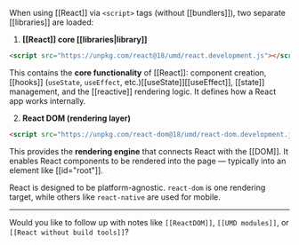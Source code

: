 
When using [[React]] via `<script>` tags (without [[bundlers]]), two separate [[libraries]] are loaded:

1. **[[React]] core [[libraries|library]]**
    

```html
<script src="https://unpkg.com/react@18/umd/react.development.js"></script>
```

This contains the **core functionality** of [[React]]: component creation, [[hooks]] (`useState`, `useEffect`, etc.)[[useState]][[useEffect]], [[state]] management, and the [[reactive]] rendering logic. It defines how a React app works internally.

2. **React DOM (rendering layer)**
    

```html
<script src="https://unpkg.com/react-dom@18/umd/react-dom.development.js"></script>
```

This provides the **rendering engine** that connects React with the [[DOM]]. It enables React components to be rendered into the page — typically into an element like [[id="root"]].

React is designed to be platform-agnostic. `react-dom` is one rendering target, while others like `react-native` are used for mobile.

---

Would you like to follow up with notes like `[[ReactDOM]]`, `[[UMD modules]]`, or `[[React without build tools]]`?